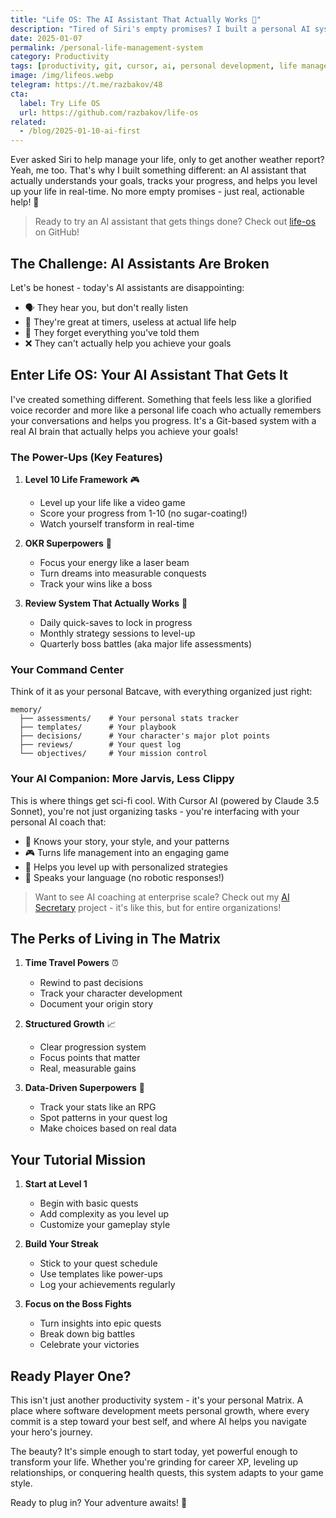 ```yaml
---
title: "Life OS: The AI Assistant That Actually Works 🤖"
description: "Tired of Siri's empty promises? I built a personal AI system that actually helps you achieve your goals"
date: 2025-01-07
permalink: /personal-life-management-system
category: Productivity
tags: [productivity, git, cursor, ai, personal development, life management]
image: /img/lifeos.webp
telegram: https://t.me/razbakov/48
cta:
  label: Try Life OS
  url: https://github.com/razbakov/life-os
related:
  - /blog/2025-01-10-ai-first
---
```


Ever asked Siri to help manage your life, only to get another weather report? Yeah, me too. That's why I built something different: an AI assistant that actually understands your goals, tracks your progress, and helps you level up your life in real-time. No more empty promises - just real, actionable help! 🚀

> Ready to try an AI assistant that gets things done? Check out [life-os](https://github.com/razbakov/life-os) on GitHub!

## The Challenge: AI Assistants Are Broken

Let's be honest - today's AI assistants are disappointing:

- 🗣️ They hear you, but don't really listen
- 🤖 They're great at timers, useless at actual life help
- 📱 They forget everything you've told them
- ❌ They can't actually help you achieve your goals

## Enter Life OS: Your AI Assistant That Gets It

I've created something different. Something that feels less like a glorified voice recorder and more like a personal life coach who actually remembers your conversations and helps you progress. It's a Git-based system with a real AI brain that actually helps you achieve your goals!

### The Power-Ups (Key Features)

1. **Level 10 Life Framework** 🎮

   - Level up your life like a video game
   - Score your progress from 1-10 (no sugar-coating!)
   - Watch yourself transform in real-time

2. **OKR Superpowers** 🎯

   - Focus your energy like a laser beam
   - Turn dreams into measurable conquests
   - Track your wins like a boss

3. **Review System That Actually Works** 🔄
   - Daily quick-saves to lock in progress
   - Monthly strategy sessions to level-up
   - Quarterly boss battles (aka major life assessments)

### Your Command Center

Think of it as your personal Batcave, with everything organized just right:

```
memory/
  ├── assessments/    # Your personal stats tracker
  ├── templates/      # Your playbook
  ├── decisions/      # Your character's major plot points
  ├── reviews/        # Your quest log
  └── objectives/     # Your mission control
```

### Your AI Companion: More Jarvis, Less Clippy

This is where things get sci-fi cool. With Cursor AI (powered by Claude 3.5 Sonnet), you're not just organizing tasks - you're interfacing with your personal AI coach that:

- 🧠 Knows your story, your style, and your patterns
- 🎮 Turns life management into an engaging game
- 🚀 Helps you level up with personalized strategies
- 💬 Speaks your language (no robotic responses!)

> Want to see AI coaching at enterprise scale? Check out my [AI Secretary](/blog/2025-01-10-ai-first) project - it's like this, but for entire organizations!

## The Perks of Living in The Matrix

1. **Time Travel Powers** ⏰

   - Rewind to past decisions
   - Track your character development
   - Document your origin story

2. **Structured Growth** 📈

   - Clear progression system
   - Focus points that matter
   - Real, measurable gains

3. **Data-Driven Superpowers** 🦾
   - Track your stats like an RPG
   - Spot patterns in your quest log
   - Make choices based on real data

## Your Tutorial Mission

1. **Start at Level 1**

   - Begin with basic quests
   - Add complexity as you level up
   - Customize your gameplay style

2. **Build Your Streak**

   - Stick to your quest schedule
   - Use templates like power-ups
   - Log your achievements regularly

3. **Focus on the Boss Fights**
   - Turn insights into epic quests
   - Break down big battles
   - Celebrate your victories

## Ready Player One?

This isn't just another productivity system - it's your personal Matrix. A place where software development meets personal growth, where every commit is a step toward your best self, and where AI helps you navigate your hero's journey.

The beauty? It's simple enough to start today, yet powerful enough to transform your life. Whether you're grinding for career XP, leveling up relationships, or conquering health quests, this system adapts to your game style.

Ready to plug in? Your adventure awaits! 🚀
